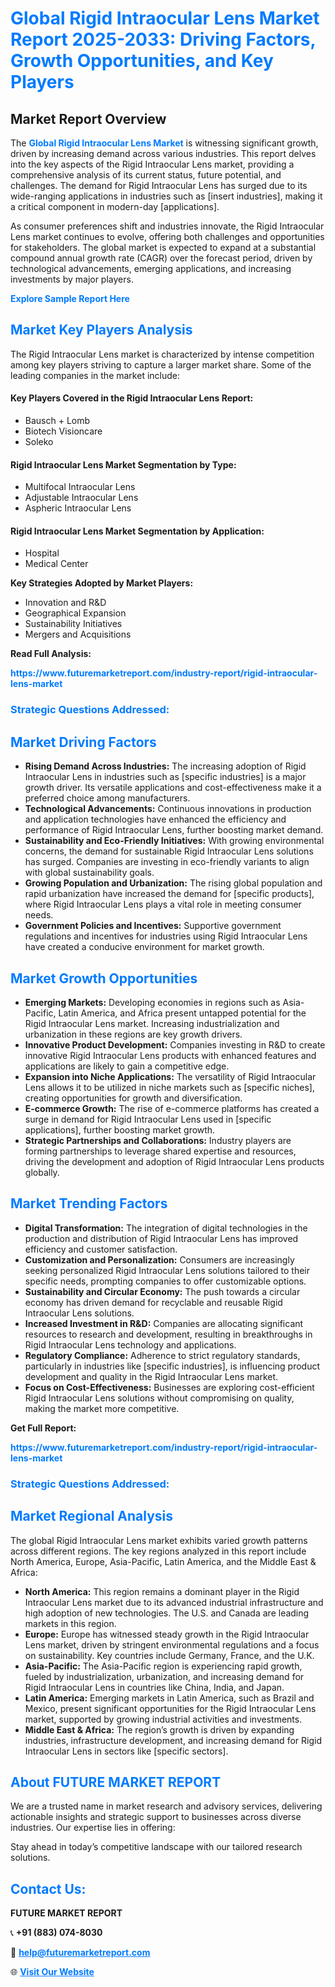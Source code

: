<h1 style="color: #007BFF;">Global Rigid Intraocular Lens Market Report 2025-2033: Driving Factors, Growth Opportunities, and Key Players</h1>

<section id="overview">
<h2>Market Report Overview</h2>
<p>The <a href="https://www.futuremarketreport.com/industry-report/rigid-intraocular-lens-market" style="color: #007BFF; text-decoration: none;"><strong>Global Rigid Intraocular Lens Market</strong></a> is witnessing significant growth, driven by increasing demand across various industries. This report delves into the key aspects of the Rigid Intraocular Lens market, providing a comprehensive analysis of its current status, future potential, and challenges. The demand for Rigid Intraocular Lens has surged due to its wide-ranging applications in industries such as [insert industries], making it a critical component in modern-day [applications].</p>
<p>As consumer preferences shift and industries innovate, the Rigid Intraocular Lens market continues to evolve, offering both challenges and opportunities for stakeholders. The global market is expected to expand at a substantial compound annual growth rate (CAGR) over the forecast period, driven by technological advancements, emerging applications, and increasing investments by major players.</p>
</section>

<section id="overview">
<p><a href="https://www.futuremarketreport.com/request-sample/reportId=97385" style="color: #007BFF; text-decoration: none;"><strong>Explore Sample Report Here</strong></a></p>
</section>

<section id="key-players">
<h2 style="color: #007BFF;">Market Key Players Analysis</h2>
<p>The Rigid Intraocular Lens market is characterized by intense competition among key players striving to capture a larger market share. Some of the leading companies in the market include:</p>
<h4>Key Players Covered in the Rigid Intraocular Lens Report:</h4>
<ul><li>Bausch + Lomb</li><li>Biotech Visioncare</li><li>Soleko</li></ul>
<h4>Rigid Intraocular Lens Market Segmentation by Type:</h4>
<ul><li>Multifocal Intraocular Lens</li><li>Adjustable Intraocular Lens</li><li>Aspheric Intraocular Lens</li></ul>

<h4>Rigid Intraocular Lens Market Segmentation by Application:</h4>
<ul><li>Hospital</li><li>Medical Center</li></ul>
<p><strong>Key Strategies Adopted by Market Players:</strong></p>
<ul>
<li>Innovation and R&D</li>
<li>Geographical Expansion</li>
<li>Sustainability Initiatives</li>
<li>Mergers and Acquisitions</li>
</ul>
</section>

<section>
<p><strong>Read Full Analysis: </strong></p><a href="https://www.futuremarketreport.com/industry-report/rigid-intraocular-lens-market" style="color: #007BFF; text-decoration: none;"><strong>https://www.futuremarketreport.com/industry-report/rigid-intraocular-lens-market</strong></a>
<h3 style="color: #007BFF;">Strategic Questions Addressed:</h3>
</section>

<section id="driving-factors">
<h2 style="color: #007BFF;">Market Driving Factors</h2>
<ul>
<li><strong>Rising Demand Across Industries:</strong> The increasing adoption of Rigid Intraocular Lens in industries such as [specific industries] is a major growth driver. Its versatile applications and cost-effectiveness make it a preferred choice among manufacturers.</li>
<li><strong>Technological Advancements:</strong> Continuous innovations in production and application technologies have enhanced the efficiency and performance of Rigid Intraocular Lens, further boosting market demand.</li>
<li><strong>Sustainability and Eco-Friendly Initiatives:</strong> With growing environmental concerns, the demand for sustainable Rigid Intraocular Lens solutions has surged. Companies are investing in eco-friendly variants to align with global sustainability goals.</li>
<li><strong>Growing Population and Urbanization:</strong> The rising global population and rapid urbanization have increased the demand for [specific products], where Rigid Intraocular Lens plays a vital role in meeting consumer needs.</li>
<li><strong>Government Policies and Incentives:</strong> Supportive government regulations and incentives for industries using Rigid Intraocular Lens have created a conducive environment for market growth.</li>
</ul>
</section>

<section id="growth-opportunities">
<h2 style="color: #007BFF;">Market Growth Opportunities</h2>
<ul>
<li><strong>Emerging Markets:</strong> Developing economies in regions such as Asia-Pacific, Latin America, and Africa present untapped potential for the Rigid Intraocular Lens market. Increasing industrialization and urbanization in these regions are key growth drivers.</li>
<li><strong>Innovative Product Development:</strong> Companies investing in R&D to create innovative Rigid Intraocular Lens products with enhanced features and applications are likely to gain a competitive edge.</li>
<li><strong>Expansion into Niche Applications:</strong> The versatility of Rigid Intraocular Lens allows it to be utilized in niche markets such as [specific niches], creating opportunities for growth and diversification.</li>
<li><strong>E-commerce Growth:</strong> The rise of e-commerce platforms has created a surge in demand for Rigid Intraocular Lens used in [specific applications], further boosting market growth.</li>
<li><strong>Strategic Partnerships and Collaborations:</strong> Industry players are forming partnerships to leverage shared expertise and resources, driving the development and adoption of Rigid Intraocular Lens products globally.</li>
</ul>
</section>

<section id="trending-factors">
<h2 style="color: #007BFF;">Market Trending Factors</h2>
<ul>
<li><strong>Digital Transformation:</strong> The integration of digital technologies in the production and distribution of Rigid Intraocular Lens has improved efficiency and customer satisfaction.</li>
<li><strong>Customization and Personalization:</strong> Consumers are increasingly seeking personalized Rigid Intraocular Lens solutions tailored to their specific needs, prompting companies to offer customizable options.</li>
<li><strong>Sustainability and Circular Economy:</strong> The push towards a circular economy has driven demand for recyclable and reusable Rigid Intraocular Lens solutions.</li>
<li><strong>Increased Investment in R&D:</strong> Companies are allocating significant resources to research and development, resulting in breakthroughs in Rigid Intraocular Lens technology and applications.</li>
<li><strong>Regulatory Compliance:</strong> Adherence to strict regulatory standards, particularly in industries like [specific industries], is influencing product development and quality in the Rigid Intraocular Lens market.</li>
<li><strong>Focus on Cost-Effectiveness:</strong> Businesses are exploring cost-efficient Rigid Intraocular Lens solutions without compromising on quality, making the market more competitive.</li>
</ul>
</section>

<section>
<p><strong>Get Full Report: </strong></p><a href="https://www.futuremarketreport.com/industry-report/rigid-intraocular-lens-market" style="color: #007BFF; text-decoration: none;"><strong>https://www.futuremarketreport.com/industry-report/rigid-intraocular-lens-market</strong></a>
<h3 style="color: #007BFF;">Strategic Questions Addressed:</h3>
</section>


<section id="regional-analysis">
<h2 style="color: #007BFF;">Market Regional Analysis</h2>
<p>The global Rigid Intraocular Lens market exhibits varied growth patterns across different regions. The key regions analyzed in this report include North America, Europe, Asia-Pacific, Latin America, and the Middle East & Africa:</p>
<ul>
<li><strong>North America:</strong> This region remains a dominant player in the Rigid Intraocular Lens market due to its advanced industrial infrastructure and high adoption of new technologies. The U.S. and Canada are leading markets in this region.</li>
<li><strong>Europe:</strong> Europe has witnessed steady growth in the Rigid Intraocular Lens market, driven by stringent environmental regulations and a focus on sustainability. Key countries include Germany, France, and the U.K.</li>
<li><strong>Asia-Pacific:</strong> The Asia-Pacific region is experiencing rapid growth, fueled by industrialization, urbanization, and increasing demand for Rigid Intraocular Lens in countries like China, India, and Japan.</li>
<li><strong>Latin America:</strong> Emerging markets in Latin America, such as Brazil and Mexico, present significant opportunities for the Rigid Intraocular Lens market, supported by growing industrial activities and investments.</li>
<li><strong>Middle East & Africa:</strong> The region’s growth is driven by expanding industries, infrastructure development, and increasing demand for Rigid Intraocular Lens in sectors like [specific sectors].</li>
</ul>
</section>

<footer>
<h2 style="color: #007BFF;">About FUTURE MARKET REPORT</h2>
<p>We are a trusted name in market research and advisory services, delivering actionable insights and strategic support to businesses across diverse industries. Our expertise lies in offering:</p>

<p>Stay ahead in today’s competitive landscape with our tailored research solutions.</p>

<h2 style="color: #007BFF;">Contact Us:</h2>
<p><strong>FUTURE MARKET REPORT</strong></p>
<p>📞 <strong>+91 (883) 074-8030</strong></p>
<p>📧 <strong><a href="mailto:help@futuremarketreport.com" style="color: #007BFF;">help@futuremarketreport.com</a></strong></p>
<p>🌐 <strong><a href="https://www.futuremarketreport.com/" style="color: #007BFF;">Visit Our Website</a></strong></p>
</footer>